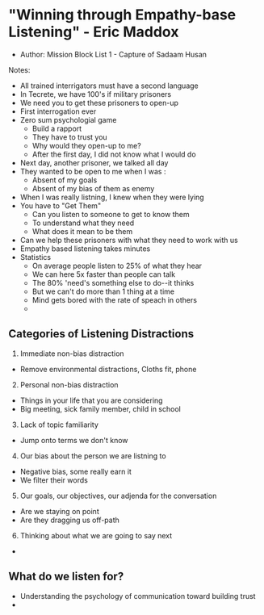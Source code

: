 # "Winning through Empathy-base Listening" - Eric Maddox
* Author: Mission Block List 1 - Capture of Sadaam Husan

Notes:
* All trained interrigators must have a second language
* In Tecrete, we have 100's if military prisoners
* We need you to get these prisoners to open-up
* First interrogation ever
* Zero sum psychologial game
  * Build a rapport
  * They have to trust you
  * Why would they open-up to me?
  * After the first day, I did not know what I would do
* Next day, another prisoner, we talked all day
* They wanted to be open to me when I was :
  * Absent of my goals
  * Absent of my bias of them as enemy
* When I was really listning, I knew when they were lying
* You have to "Get Them"
  * Can you listen to someone to get to know them
  * To understand what they need
  * What does it mean to be them
* Can we help these prisoners with what they need to work with us
* Empathy based listening takes minutes
* Statistics
  * On average people listen to 25% of what they hear
  * We can here 5x faster than people can talk
  * The 80% 'need's something else to do--it thinks
  * But we can't do more than 1 thing at a time
  * Mind gets bored with the rate of speach in others
  * 


## Categories of Listening Distractions
1. Immediate non-bias distraction 
  * Remove environmental distractions, Cloths fit, phone
2. Personal non-bias distraction
  * Things in your life that you are considering
  * Big meeting, sick family member, child in school
3. Lack of topic familiarity
  * Jump onto terms we don't know
4. Our bias about the person we are listning to
  * Negative bias, some really earn it
  * We filter their words
5. Our goals, our objectives, our adjenda for the conversation
  * Are we staying on point
  * Are they dragging us off-path
6. Thinking about what we are going to say next
  * 

## What do we listen for?
* Understanding the psychology of communication toward building trust
* 

